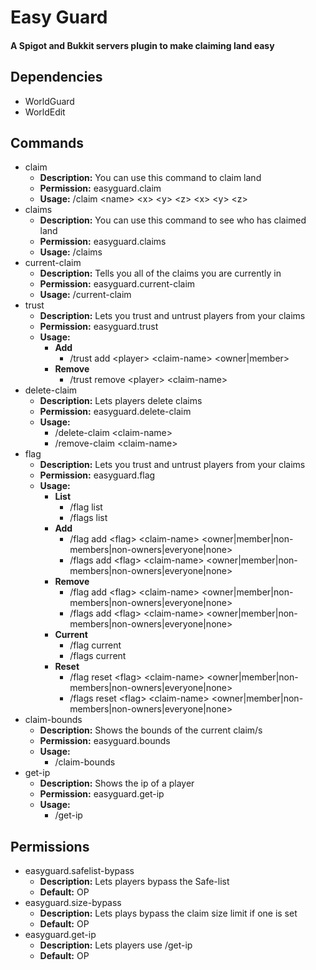 # Easy Guard
#### A Spigot and Bukkit servers plugin to make claiming land easy
## Dependencies
- WorldGuard
- WorldEdit
## Commands
- claim
  - **Description:** You can use this command to claim land
  - **Permission:** easyguard.claim
  - **Usage:** /claim \<name\> \<x\> \<y\> \<z\> \<x\> \<y\> \<z\>
- claims
  - **Description:** You can use this command to see who has claimed land
  - **Permission:** easyguard.claims
  - **Usage:** /claims
- current-claim
  - **Description:** Tells you all of the claims you are currently in
  - **Permission:** easyguard.current-claim
  - **Usage:** /current-claim
- trust
  - **Description:** Lets you trust and untrust players from your claims
  - **Permission:** easyguard.trust
  - **Usage:**
    - **Add**
      - /trust add \<player\> \<claim-name\> \<owner|member\>
    - **Remove**
      - /trust remove \<player\> \<claim-name\>
- delete-claim
  - **Description:** Lets players delete claims
  - **Permission:** easyguard.delete-claim
  - **Usage:**
    - /delete-claim \<claim-name\>
    - /remove-claim \<claim-name\>
- flag
  - **Description:** Lets you trust and untrust players from your claims
  - **Permission:** easyguard.flag
  - **Usage:**
    - **List**
      - /flag list
      - /flags list
    - **Add**
      - /flag add \<flag\> \<claim-name\> \<owner|member|non-members|non-owners|everyone|none\>
      - /flags add \<flag\> \<claim-name\> \<owner|member|non-members|non-owners|everyone|none\>
    - **Remove**
      - /flag add \<flag\> \<claim-name\> \<owner|member|non-members|non-owners|everyone|none\>
      - /flags add \<flag\> \<claim-name\> \<owner|member|non-members|non-owners|everyone|none\>
    - **Current**
      - /flag current
      - /flags current
    - **Reset**
      - /flag reset \<flag\> \<claim-name\> \<owner|member|non-members|non-owners|everyone|none\>
      - /flags reset \<flag\> \<claim-name\> \<owner|member|non-members|non-owners|everyone|none\>
- claim-bounds
  - **Description:** Shows the bounds of the current claim/s
  - **Permission:** easyguard.bounds
  - **Usage:**
    - /claim-bounds
- get-ip
  - **Description:** Shows the ip of a player
  - **Permission:** easyguard.get-ip
  - **Usage:**
    - /get-ip
## Permissions
- easyguard.safelist-bypass
  - **Description:** Lets players bypass the Safe-list
  - **Default:** OP
- easyguard.size-bypass
  - **Description:** Lets plays bypass the claim size limit if one is set
  - **Default:** OP
- easyguard.get-ip
  - **Description:** Lets players use /get-ip
  - **Default:** OP
